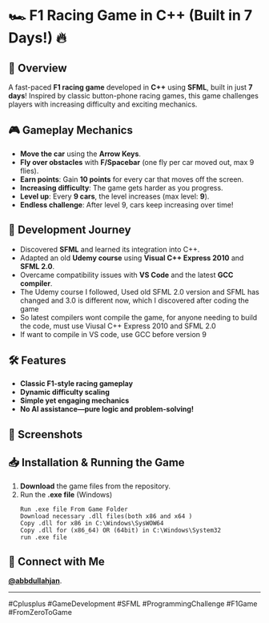 # 🏎️ F1 Racing Game in C++ (Built in 7 Days!) 🔥

## 🚀 Overview
A fast-paced **F1 racing game** developed in **C++** using **SFML**, built in just **7 days**! Inspired by classic button-phone racing games, this game challenges players with increasing difficulty and exciting mechanics.

## 🎮 Gameplay Mechanics
- **Move the car** using the **Arrow Keys**.
- **Fly over obstacles** with **F/Spacebar** (one fly per car moved out, max 9 flies).
- **Earn points**: Gain **10 points** for every car that moves off the screen.
- **Increasing difficulty**: The game gets harder as you progress.
- **Level up**: Every **9 cars**, the level increases (max level: **9**).
- **Endless challenge**: After level 9, cars keep increasing over time!

## 🚧 Development Journey
- Discovered **SFML** and learned its integration into C++.
- Adapted an old **Udemy course** using **Visual C++ Express 2010** and **SFML 2.0**.
- Overcame compatibility issues with **VS Code** and the latest **GCC compiler**.
- The Udemy course I followed, Used old SFML 2.0 version and SFML has changed and 3.0 is different now, which I discovered after coding the game
- So latest compilers wont compile the game, for anyone needing to build the code, must use Viusal C++ Express 2010 and SFML 2.0
- If want to compile in VS code, use GCC before version 9

## 🛠️ Features
- **Classic F1-style racing gameplay**
- **Dynamic difficulty scaling**
- **Simple yet engaging mechanics**
- **No AI assistance—pure logic and problem-solving!**

## 📸 Screenshots


## 📥 Installation & Running the Game
1. **Download** the game files from the repository.
2. Run the **.exe file** (Windows) 
   ```
   Run .exe file From Game Folder
   Download necessary .dll files(both x86 and x64 )
   Copy .dll for x86 in C:\Windows\SysWOW64
   Copy .dll for (x86_64) OR (64bit) in C:\Windows\System32
   run .exe file
   ```

## 🔗 Connect with Me
**[@abbdullahjan](https://github.com/abbdullahjan)**.

---

#Cplusplus #GameDevelopment #SFML #ProgrammingChallenge #F1Game #FromZeroToGame
